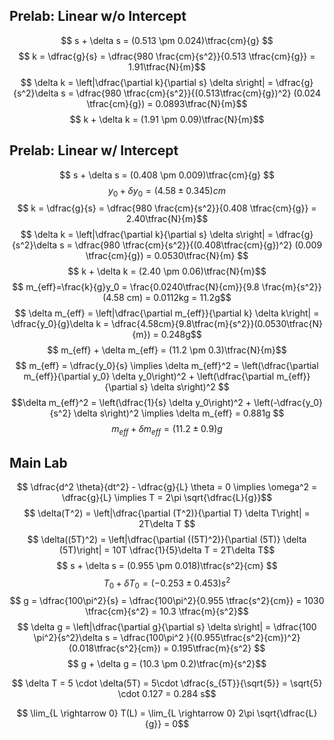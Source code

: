 
## Prelab: Linear w/o Intercept
$$ s + \delta s = (0.513 \pm 0.024)\tfrac{cm}{g} $$
$$ k = \dfrac{g}{s} = \dfrac{980 \frac{cm}{s^2}}{0.513 \tfrac{cm}{g}} = 1.91\tfrac{N}{m}$$
$$ \delta k = \left|\dfrac{\partial k}{\partial s} \delta s\right| = \dfrac{g}{s^2}\delta s = \dfrac{980 \tfrac{cm}{s^2}}{(0.513\tfrac{cm}{g})^2} (0.024 \tfrac{cm}{g}) =  0.0893\tfrac{N}{m}$$
$$ k + \delta k = (1.91 \pm 0.09)\tfrac{N}{m}$$



## Prelab: Linear w/ Intercept
$$ s + \delta s = (0.408 \pm 0.009)\tfrac{cm}{g} $$
$$ y_0 + \delta y_0 = (4.58 \pm 0.345)cm $$
$$ k = \dfrac{g}{s} = \dfrac{980 \frac{cm}{s^2}}{0.408 \tfrac{cm}{g}} = 2.40\tfrac{N}{m}$$
$$ \delta k = \left|\dfrac{\partial k}{\partial s} \delta s\right| = \dfrac{g}{s^2}\delta s = \dfrac{980 \tfrac{cm}{s^2}}{(0.408\tfrac{cm}{g})^2} (0.009 \tfrac{cm}{g}) =  0.0530\tfrac{N}{m} $$
$$ k + \delta k = (2.40 \pm 0.06)\tfrac{N}{m}$$
$$ m_{eff}=\frac{k}{g}y_0 = \frac{0.0240\tfrac{N}{cm}}{9.8 \frac{m}{s^2}}(4.58 cm) = 0.0112kg = 11.2g$$
$$ \delta m_{eff} = \left|\dfrac{\partial m_{eff}}{\partial k} \delta k\right| = \dfrac{y_0}{g}\delta k = \dfrac{4.58cm}{9.8\tfrac{m}{s^2}}(0.0530\tfrac{N}{m}) = 0.248g$$
$$ m_{eff} + \delta m_{eff} = (11.2 \pm 0.3)\tfrac{N}{m}$$
$$ m_{eff} = \dfrac{y_0}{s} \implies \delta m_{eff}^2 = \left(\dfrac{\partial m_{eff}}{\partial y_0} \delta y_0\right)^2 + \left(\dfrac{\partial m_{eff}}{\partial s} \delta s\right)^2
$$
$$\delta m_{eff}^2 = \left(\dfrac{1}{s} \delta y_0\right)^2 + \left(-\dfrac{y_0}{s^2} \delta s\right)^2 \implies \delta m_{eff} = 0.881g $$
$$ m_{eff} + \delta m_{eff} = (11.2 \pm 0.9)g$$




## Main Lab
$$ \dfrac{d^2 \theta}{dt^2} - \dfrac{g}{L} \theta = 0 \implies \omega^2 = \dfrac{g}{L} \implies T = 2\pi \sqrt{\dfrac{L}{g}}$$
$$ \delta(T^2) = \left|\dfrac{\partial (T^2)}{\partial T} \delta T\right| = 2T\delta T $$
$$ \delta((5T)^2) = \left|\dfrac{\partial ((5T)^2)}{\partial (5T)} \delta (5T)\right| = 10T \dfrac{1}{5}\delta T = 2T\delta T$$
$$ s + \delta s = (0.955 \pm 0.018)\tfrac{s^2}{cm} $$
$$ T_0 + \delta T_0 = (-0.253 \pm 0.453)s^2 $$
$$ g = \dfrac{100\pi^2}{s} = \dfrac{100\pi^2}{0.955 \tfrac{s^2}{cm}} = 1030 \tfrac{cm}{s^2} = 10.3 \tfrac{m}{s^2}$$$$ \delta g = \left|\dfrac{\partial g}{\partial s} \delta s\right| = \dfrac{100 \pi^2}{s^2}\delta s = \dfrac{100\pi^2 }{(0.955\tfrac{s^2}{cm})^2} (0.018\tfrac{s^2}{cm}) =  0.195\tfrac{m}{s^2} $$$$ g + \delta g = (10.3 \pm 0.2)\tfrac{m}{s^2}$$


$$ \delta T = 5 \cdot \delta(5T) = 5\cdot \dfrac{s_{5T}}{\sqrt{5}} = \sqrt{5} \cdot 0.127 = 0.284 s$$


$$ \lim_{L \rightarrow 0} T(L) = \lim_{L \rightarrow 0} 2\pi \sqrt{\dfrac{L}{g}} = 0$$